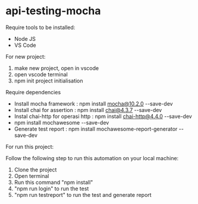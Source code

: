 # api-testing-mocha
Require tools to be installed:
+ Node JS
+ VS Code

For new project:
1. make new project, open in vscode
2. open vscode terminal
3. npm init 
   project initialisation

Require dependencies
+ Install mocha framework :  npm install mocha@10.2.0 --save-dev 
+ Install chai for assertion :  npm install chai@4.3.7 --save-dev
+ Instal chai-http for operasi http :  npm install chai-http@4.4.0 --save-dev
+ npm install mochawesome  --save-dev
+ Generate test report :  npm install mochawesome-report-generator --save-dev



For run this project:

Follow the following step to run this automation on your local machine:
1. Clone the project
2. Open terminal
3. Run this command "npm install"
4. "npm run login" to run the test
5. "npm run testreport" to run the test and generate report
